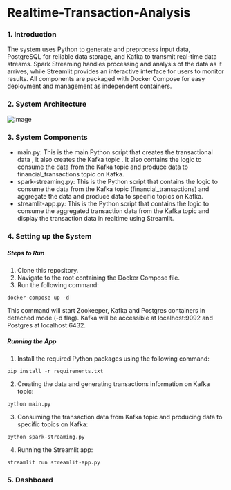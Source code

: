 # Realtime-Transaction-Analysis 

### 1. Introduction
The system uses Python to generate and preprocess input data, PostgreSQL for reliable data storage, and Kafka to transmit real-time data streams. Spark Streaming handles processing and analysis of the data as it arrives, while Streamlit provides an interactive interface for users to monitor results. All components are packaged with Docker Compose for easy deployment and management as independent containers.

### 2. System Architecture

![image](https://github.com/user-attachments/assets/0d73e1cd-dda2-497c-a7b3-de3e19f3c58b)

### 3. System Components
- main.py: This is the main Python script that creates the transactional data , it also creates the Kafka topic . It also contains the logic to consume the data from the Kafka topic and produce data to financial_transactions topic on Kafka.
- spark-streaming.py: This is the Python script that contains the logic to consume the data from the Kafka topic (financial_transactions) and aggregate the data and produce data to specific topics on Kafka.
- streamlit-app.py: This is the Python script that contains the logic to consume the aggregated transaction data from the Kafka topic and display the transaction data in realtime using Streamlit.

### 4. Setting up the System
##### Steps to Run
1. Clone this repository.
2. Navigate to the root containing the Docker Compose file.
3. Run the following command:
```
docker-compose up -d
```
This command will start Zookeeper, Kafka and Postgres containers in detached mode (-d flag). Kafka will be accessible at localhost:9092 and Postgres at localhost:6432.

##### Running the App

1. Install the required Python packages using the following command:
 ```
pip install -r requirements.txt
```
2. Creating the data and generating transactions information on Kafka topic:
```
python main.py
```
3. Consuming the transaction data from Kafka topic and producing data to specific topics on Kafka:
```
python spark-streaming.py
```
4. Running the Streamlit app:
```
streamlit run streamlit-app.py
``` 

### 5. Dashboard



